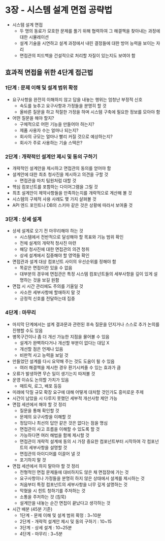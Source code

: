 # 3장 - 시스템 설계 면접 공략법

- 시스템 설계 면접
  - 두 명의 동료가 모호한 문제를 풀기 위해 협력하여 그 해결책을 찾아내는 과정에 대한 시뮬레이션
  - 설계 기술을 시연하고 설계 과정에서 내린 결정들에 대한 방어 능력을 보이는 자리
  - 면접관의 피드백을 건설적으로 처리할 자질이 있는지도 보여야 함

## 효과적 면접을 위한 4단계 접근법

### 1단계 : 문제 이해 및 설계 범위 확정

- 요구사항을 완전히 이해하지 않고 답을 내놓는 행위는 엄청난 부정적 신호
  - 속도를 늦추고 요구사항과 가정들을 분명히 할 것
  - 올바른 질문을 하고 적절한 가정을 하며 시스템 구축에 필요한 정보를 모아야 함
- 어떤 질문을 해야 할지?
  - 구체적으로 어떤 기능을 만들어야 하는지?
  - 제품 사용자 수는 얼마나 되는지?
  - 회사의 규모는 얼마나 빨리 커질 것으로 예상하는지?
  - 회사가 주로 사용하는 기술 스택은?

### 2단계 : 개략적인 설계안 제시 및 동의 구하기

- 개략적인 설계안을 제시하고 면접관의 동의를 얻어야 함
- 설계안에 대한 최초 청사진을 제시하고 의견을 구할 것
  - 면접관을 마치 팀원처럼 대할 것
- 핵심 컴포넌트를 포함하는 다이어그램을 그릴 것
- 최초 설계안이 제약사항들을 만족하는지를 개략적으로 계산해 볼 것
- 시스템의 구체적 사용 사례도 몇 가지 살펴볼 것
- API 엔드 포인트나 DB의 스키마 같은 것은 상황에 따라서 보여줄 것

### 3단계 : 상세 설계

- 상세 설계로 오기 전 마무리해야 하는 것
  - 시스템에서 전반적으로 달성해야 할 목표와 기능 범위 확인
  - 전체 설계의 개략적 청사진 마련
  - 해당 청사진에 대한 면접관의 의견 청취
  - 상세 설계에서 집중해야 할 영역들 확인
- 면접관과 설계 대상 컴포넌트 사이의 우선순위를 정해야 함
  - 똑같은 면접이란 있을 수 없음
  - 대부분의 경우에 면접관은 특정 시스템 컴포넌트들의 세부사항을 깊이 있게 설명하는 것을 보길 원함
- 면접 시 시간 관리에도 주의를 기울일 것
  - 사소한 세부사항에 할애하지 말 것
  - 긍정적 신호를 전달하는데 집중

### 4단계 : 마무리

- 마지막 단계에서는 설계 결과문과 관련된 후속 질문을 던지거나 스스로 추가 논의를 진행할 수도 있음
- 병목구간이나 좀 더 개선 가능한 지점을 물어볼 수 있음
  - 설계가 완벽하다거나 개선할 부분이 없다는 대답 X
  - 개선할 점은 언제나 있음
  - 비판적 사고 능력을 보일 것
- 만들었던 설계를 다시 요약해 주는 것도 도움이 될 수 있음
  - 여러 해결책을 제시한 경우 환기시켜줄 수 있는 효과가 큼
- 오류가 발생하면 무슨 일이 생기는지 따져볼 것
- 운영 이슈도 논의할 가치가 있음
  - 매트릭, 로그, 배포 등등
- 미래에 닥칠 규모 확장 요구에 대해 어떻게 대처할 것인가도 흥미로운 주제
- 시간이 남았을 시 다루지 못했던 세부적 개선사항 제안 가능
- 면접 세션에서 해야 할 것 정리
  - 질문을 통해 확인할 것
  - 문제의 요구사항을 이해할 것
  - 정답이나 최선의 답안 같은 것은 없다는 점을 명심
  - 면접관이 사고 흐름을 이해할 수 있도록 할 것
  - 가능하다면 여러 해법을 함께 제시할 것
  - 면접관이 개략적 설계에 동의 시 가장 중요한 컴포넌트부터 시작하여 각 컴포넌트의 세부사항을 설명할 것
  - 면접관의 아이디어를 이끌어 낼 것
  - 포기하지 말 것
- 면접 세션에서 하지 말아야 할 것 정리
  - 전형적인 면접 문제들에 대비하지도 않은 채 면접장에 가는 것
  - 요구사항이나 가정들을 분명히 하지 않은 상태에서 설계를 제시하는 것
  - 처음부터 특정 컴포넌트의 세부사항을 너무 깊게 설명하는 것
  - 막혔을 시 힌트 청하기를 주저하는 것
  - 소통을 주저하는 것 (침묵)
  - 설계안을 내놓는 순간 면접이 끝났다고 생각하는 것
- 시간 배분 (45분 기준)
  - 1단계 - 문제 이해 및 설계 범위 확정 : 3~10분
  - 2단계 - 개략적 설계안 제시 및 동의 구하기 : 10~15
  - 3단계 - 상세 설계 : 10~25분
  - 4단계 - 마무리 : 3~5분
